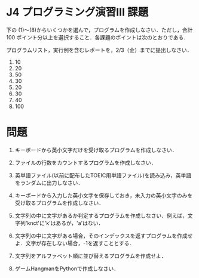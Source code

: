 # J4 プログラミング演習III 課題

下の (1)〜(8)からいくつかを選んで，プログラムを作成しなさい．ただし，合計 100 ポイント分以上を選択すること．各課題のポイントは次のとおりである．

プログラムリスト，実行例を含むレポートを，2/3（金）までに提出しなさい．

1. 10
2. 20
3. 50
4. 30
5. 20
6. 30
7. 40
8. 100

# 問題
1. キーボードから英小文字だけを受け取るプログラムを作成しなさい．

2. ファイルの行数をカウントするプログラムを作成しなさい．

3. 英単語ファイル(以前に配布したTOEIC用単語ファイル)を読み込み，英単語をランダムに出力しなさい．

4. キーボードから入力した英小文字を保存しておき，未入力の英小文字のみを受け取るプログラムを作成しなさい．

5. 文字列の中に文字があるか判定するプログラムを作成しなさい．例えば，文字列'knct'に'k'はあるが，'a'はない．

6. 文字列の中に文字がある場合，そのインデックスを返すプログラムを作成せよ．文字が存在しない場合，-1を返すこととする．

7. 文字列をアルファベット順に並び替えるプログラムを作成せよ．

8. ゲームHangmanをPythonで作成しなさい．
